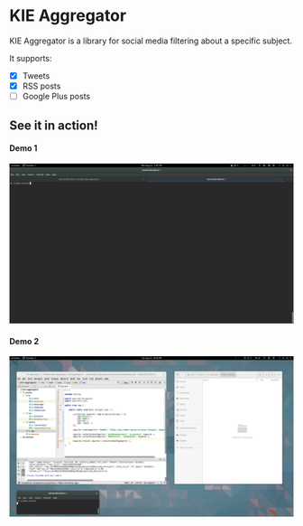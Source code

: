# KIE Aggregator

KIE Aggregator is a library for social media filtering about a specific subject.

It supports:
- [x] Tweets
- [x] RSS posts
- [ ] Google Plus posts

## See it in action!

#### Demo 1
![Sample](https://raw.githubusercontent.com/karreiro/kie-aggregator/master/assets/sample-1.gif)

#### Demo 2
![Sample](https://raw.githubusercontent.com/karreiro/kie-aggregator/master/assets/sample-2.gif)
